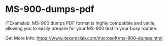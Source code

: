 # MS-900-dumps-pdf
ITExamslab. MS-900 dumps PDF format is highly compatible and vetile, allowing you to easily prepare for your MS-900 test in your busy routine. 

Get More Info: https://www.itexamslab.com/microsoft/ms-900-dumps.html
